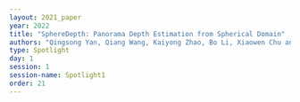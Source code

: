 ```yaml
---
layout: 2021_paper
year: 2022
title: "SphereDepth: Panorama Depth Estimation from Spherical Domain"
authors: "Qingsong Yan, Qiang Wang, Kaiyong Zhao, Bo Li, Xiaowen Chu and Fei Deng"
type: Spotlight
day: 1
session: 1
session-name: Spotlight1
order: 21
---
```


